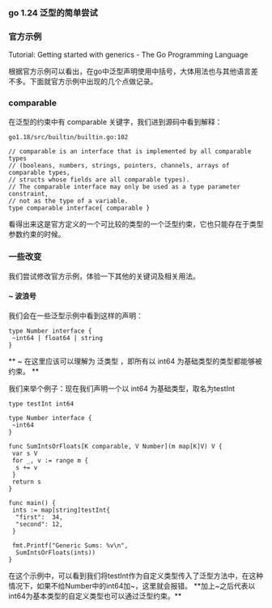 ### go 1.24 泛型的简单尝试

### 官方示例

Tutorial: Getting started with generics - The Go Programming Language

根据官方示例可以看出，在go中泛型声明使用中括号，大体用法也与其他语言差不多。下面就官方示例中出现的几个点做记录。

### comparable

在泛型的约束中有 comparable 关键字，我们进到源码中看到解释：

```
go1.18/src/builtin/builtin.go:102

// comparable is an interface that is implemented by all comparable types
// (booleans, numbers, strings, pointers, channels, arrays of comparable types,
// structs whose fields are all comparable types).
// The comparable interface may only be used as a type parameter constraint,
// not as the type of a variable.
type comparable interface{ comparable }
```

看得出来这是官方定义的一个可比较的类型的一个泛型约束，它也只能存在于类型参数约束的时候。

### 一些改变

我们尝试修改官方示例，体验一下其他的关键词及相关用法。

#### ~ 波浪号

我们会在一些泛型示例中看到这样的声明：

```text
type Number interface {
 ~int64 | float64 | string
}
```

** ~ 在这里应该可以理解为 泛类型 ，即所有以 int64 为基础类型的类型都能够被约束。 **

我们来举个例子：现在我们声明一个以 int64 为基础类型，取名为testInt

```
type testInt int64

type Number interface {
 ~int64
}

func SumIntsOrFloats[K comparable, V Number](m map[K]V) V {
 var s V
 for _, v := range m {
  s += v
 }
 return s
}

func main() {
 ints := map[string]testInt{
  "first":  34,
  "second": 12,
 }

 fmt.Printf("Generic Sums: %v\n",
  SumIntsOrFloats(ints))
}
```

在这个示例中，可以看到我们将testInt作为自定义类型传入了泛型方法中，在这种情况下，如果不给Number中的int64加~，这里就会报错。 **加上~之后代表以int64为基本类型的自定义类型也可以通过泛型约束。**











